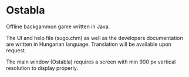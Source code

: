 # Ostabla

Offline backgammon game written in Java.

The UI and help file (sugo.chm) as well as the developers documentation are written in Hungarian language. Translation will be available upon request.

The main window (Ostabla) requires a screen with min 900 px vertical resolution to display properly. 
